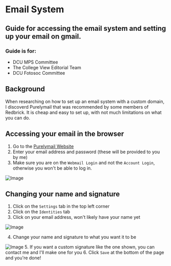 # Email System

## Guide for accessing the email system and setting up your email on gmail.

### Guide is for:

- DCU MPS Committee
- The College View Editorial Team
- DCU Fotosoc Committee


## Background

When researching on how to set up an email system with a custom domain, I discoverd Purelymail that was recommended by some members of Redbrick. It is cheap and easy to set up, with not much limitations on what you can do.

## Accessing your email in the browser

1. Go to the [Purelymail Website](https://purelymail.com/user/login)
2. Enter your email address and password (these will be provided to you by me)
3. Make sure you are on the `Webmail Login` and not the `Account Login`, otherwise you won't be able to log in.

![Image](https://i.jakefarrell.ie/u/EE0zKA.png)

## Changing your name and signature

1. Click on the `Settings` tab in the top left corner
2. Click on the `Identities` tab
3. Click on your email address, won't likely have your name yet

![Image](https://i.jakefarrell.ie/u/aHwasR.png)

4. Change your name and signature to what you want it to be

![Image](https://i.jakefarrell.ie/u/jYkUBf.png)
5. If you want a custom signature like the one shown, you can contact me and I'll make one for you
6. Click `Save` at the bottom of the page and you're done!